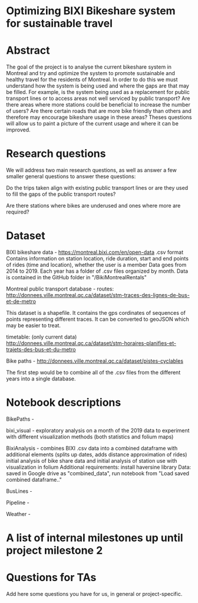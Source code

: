 # Optimizing BIXI Bikeshare system for sustainable travel

# Abstract
The goal of the project is to analyse the current bikeshare system in Montreal and try and optimize the system to promote sustainable and healthy travel for the residents of Montreal. In order to do this we must understand how the system is being used and where the gaps are that may be filled. For example, is the system being used as a replacement for public transport lines or to access areas not well serviced by public transport? Are there areas where more stations could be beneficial to increase the number of users? Are there certain roads that are more bike friendly than others and therefore may encourage bikeshare usage in these areas? Theses questions will allow us to paint a picture of the current usage and where it can be improved. 

# Research questions
We will address two main research questions, as well as answer a few smaller general questions to answer these questions:

Do the trips taken align with existing public transport lines or are they used to fill the gaps of the public transport routes?

Are there stations where bikes are underused and ones where more are required?

# Dataset

BIXI bikeshare data - 
https://montreal.bixi.com/en/open-data
.csv format
Contains information on station location, ride duration, start and end points of rides (time and location), whether the user is a member
Data goes from 2014 to 2019. Each year has a folder of .csv files organized by month. Data is contained in the GitHub folder in "/BikiMontrealRentals"



Montreal public transport database - 
routes:
http://donnees.ville.montreal.qc.ca/dataset/stm-traces-des-lignes-de-bus-et-de-metro

This dataset is a shapefile. It contains the gps cordinates of sequences of points representing different traces. It can be converted to geoJSON which may be easier to treat.

timetable: (only current data)
http://donnees.ville.montreal.qc.ca/dataset/stm-horaires-planifies-et-trajets-des-bus-et-du-metro

Bike paths - http://donnees.ville.montreal.qc.ca/dataset/pistes-cyclables

The first step would be to combine all of the .csv files from the different years into a single database. 

# Notebook descriptions
BikePaths - 

bixi_visual - exploratory analysis on a month of the 2019 data to experiment with different visualization methods (both statistics and folium maps)

BixiAnalysis - combines BIXI .csv data into a combined dataframe with additional elements (splits up dates, adds distance approximation of rides) initial analysis of bike share data and initial analysis of station use with visualization in folium
Additional requirements: install haversine library
Data: saved in Google drive as "combined_data", run notebook from "Load saved combined dataframe.." 

BusLines - 

Pipeline - 

Weather - 

# A list of internal milestones up until project milestone 2


# Questions for TAs
Add here some questions you have for us, in general or project-specific.
